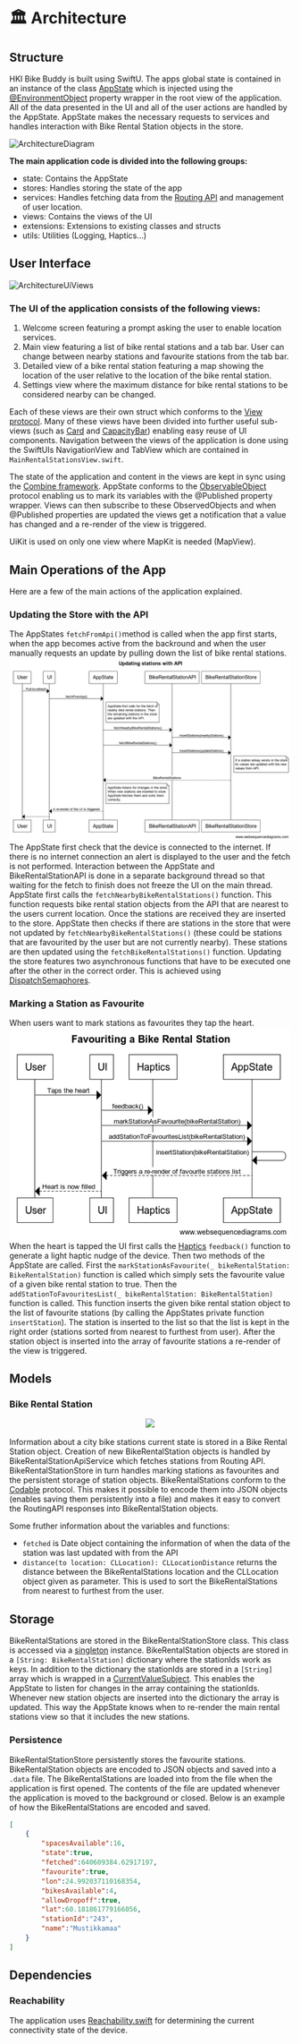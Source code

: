 # 🏛 Architecture 
## Structure
HKI Bike Buddy is built using SwiftU. The apps global state is contained in an instance of the class [AppState](https://github.com/JuanitoSebastian/HelsinkiBikeBuddy/blob/main/HKIBikeBuddy/state/AppState.swift) which is injected using the [@EnvironmentObject](https://developer.apple.com/documentation/swiftui/environmentobject) property wrapper in the root view of the application. All of the data presented in the UI and all of the user actions are handled by the AppState. AppState makes the necessary requests to services and handles interaction with Bike Rental Station objects in the store.

![ArchitectureDiagram](https://raw.githubusercontent.com/JuanitoSebastian/HelsinkiBikeBuddy/main/Documentation/graphics/ArchitectureGraph.png)

**The main application code is divided into the following groups:**
* state: Contains the AppState
* stores: Handles storing the state of the app
* services: Handles fetching data from the [Routing API](https://digitransit.fi/en/developers/apis/1-routing-api/) and management of user location.
* views: Contains the views of the UI
* extensions: Extensions to existing classes and structs
* utils: Utilities (Logging, Haptics...)

## User Interface
![ArchitectureUiViews](https://raw.githubusercontent.com/JuanitoSebastian/HelsinkiBikeBuddy/main/Documentation/graphics/ArchitectureUiViews.png)
### The UI of the application consists of the following views:
1. Welcome screen featuring a prompt asking the user to enable location services.
2. Main view featuring a list of bike rental stations and a tab bar. User can change between nearby stations and favourite stations from the tab bar.
3. Detailed view of a bike rental station featuring a map showing the location of the user relative to the location of the bike rental station.
4. Settings view where the maximum distance for bike rental stations to be considered nearby can be changed.

Each of these views are their own struct which conforms to the [View protocol](https://developer.apple.com/documentation/swiftui/view). Many of these views have been divided into further useful sub-views (such as [Card](https://github.com/JuanitoSebastian/HelsinkiBikeBuddy/blob/main/HKIBikeBuddy/views/components/Card.swift) and [CapacityBar](https://github.com/JuanitoSebastian/HelsinkiBikeBuddy/blob/main/HKIBikeBuddy/views/components/CapacityBar.swift)) enabling easy reuse of UI components. Navigation between the views of the application is done using the SwiftUIs NavigationView and TabView which are contained in ``MainRentalStationsView.swift``.

The state of the application and content in the views are kept in sync using the [Combine framework](https://developer.apple.com/documentation/combine). AppState conforms to the [ObservableObject](https://developer.apple.com/documentation/combine/observableobject) protocol enabling us to mark its variables with the @Published property wrapper. Views can then subscribe to these ObservedObjects and when @Published properties are updated the views get a notification that a value has changed and a re-render of the view is triggered.

UiKit is used on only one view where MapKit is needed (MapView). 

## Main Operations of the App
Here are a few of the main actions of the application explained.

### Updating the Store with the API
The AppStates ``fetchFromApi()``method is called when the app first starts, when the app becomes active from the backround and when the user manually requests an update by pulling down the list of bike rental stations.
![ApiUpdateDiagram](https://raw.githubusercontent.com/JuanitoSebastian/HKI-Bike-Buddy/main/Documentation/graphics/UpdatingStationsWithAPI.png)
The AppState first check that the device is connected to the internet. If there is no internet connection an alert is displayed to the user and the fetch is not performed. Interaction between the AppState and BikeRentalStationAPI is done in a separate background thread so that waiting for the fetch to finish does not freeze the UI on the main thread. AppState first calls the ``fetchNearbyBikeRentalStations()`` function. This function requests bike rental station objects from the API that are nearest to the users current location. Once the stations are received they are inserted to the store. AppState then checks if there are stations in the store that were not updated by ``fetchNearbyBikeRentalStations()`` (these could be stations that are favourited by the user but are not currently nearby). These stations are then updated using the ``fetchBikeRentalStations()`` function. 
Updating the store features two asynchronous functions that have to be executed one after the other in the correct order. This is achieved using [DispatchSemaphores](https://developer.apple.com/documentation/dispatch/dispatchsemaphore).

### Marking a Station as Favourite
When users want to mark stations as favourites they tap the heart.
![MarkAsFavouriteDiagram](https://raw.githubusercontent.com/JuanitoSebastian/HKI-Bike-Buddy/main/Documentation/graphics/FavouritingStation.png)
When the heart is tapped the UI first calls the [Haptics](https://github.com/JuanitoSebastian/HKI-Bike-Buddy/blob/main/HKIBikeBuddy/utils/Haptics.swift) ``feedback()`` function to generate a light haptic nudge of the device. Then two methods of the AppState are called. First the ``markStationAsFavourite(_ bikeRentalStation: BikeRentalStation)`` function is called which simply sets the favourite value of a given bike rental station to true. Then the ``addStationToFavouritesList(_ bikeRentalStation: BikeRentalStation)`` function is called. This function inserts the given bike rental station object to the list of favourite stations (by calling the AppStates private function  ``insertStation``). The station is inserted to the list so that the list is kept in the right order (stations sorted from nearest to furthest from user). After the station object is inserted into the array of favourite stations a re-render of the view is triggered.

## Models
### Bike Rental Station
<p align="center">
<img src="https://raw.githubusercontent.com/JuanitoSebastian/HelsinkiBikeBuddy/main/Documentation/graphics/BikeRentalStation.png">
</p>

Information about a city bike stations current state is stored in a Bike Rental Station object. Creation of new BikeRentalStation objects is handled by BikeRentalStationApiService which fetches stations from Routing API. BikeRentalStationStore in turn handles marking stations as favourites and the persistent storage of station objects. BikeRentalStations conform to the [Codable](https://developer.apple.com/documentation/swift/codable) protocol. This makes it possible to encode them into JSON objects (enables saving them persistently into a file) and makes it easy to convert the RoutingAPI responses into BikeRentalStation objects.

Some fruther information about the variables and functions:
*  ``fetched`` is Date object containing the information of when the data of the station was last updated with from the API
*  ``distance(to location: CLLocation): CLLocationDistance`` returns the distance between the BikeRentalStations location and the CLLocation object given as parameter. This is used to sort the BikeRentalStations from nearest to furthest from the user.

## Storage
BikeRentalStations are stored in the BikeRentalStationStore class. This class is accessed via a [singleton](https://en.wikipedia.org/wiki/Singleton_pattern) instance. BikeRentalStation objects are stored in a `[String: BikeRentalStation]` dictionary where the stationIds work as keys. In addition to the dictionary the stationIds are stored in a `[String]` array which is wrapped in a [CurrentValueSubject](https://developer.apple.com/documentation/combine/currentvaluesubject). This enables the AppState to listen for changes in the array containing the stationIds. Whenever new station objects are inserted into the dictionary the array is updated. This way the AppState knows when to re-render the main rental stations view so that it includes the new stations.

### Persistence
BikeRentalStationStore persistently stores the favourite stations. BikeRentalStation objects are encoded to JSON objects and saved into a `.data` file. The BikeRentalStations are loaded into from the file when the application is first opened. The contents of the file are updated whenever the application is moved to the background or closed. Below is an example of how the BikeRentalStations are encoded and saved.
```json
[
    {
        "spacesAvailable":16,
        "state":true,
        "fetched":640609384.62917197,
        "favourite":true,
        "lon":24.992037110168354,
        "bikesAvailable":4,
        "allowDropoff":true,
        "lat":60.181861779166056,
        "stationId":"243",
        "name":"Mustikkamaa"
    }
]
```
## Dependencies
### Reachability
The application uses [Reachability.swift](https://github.com/ashleymills/Reachability.swift) for determining the current connectivity state of the device.
